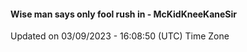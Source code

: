 #### Wise man says only fool rush in - McKidKneeKaneSir
Updated on 03/09/2023 - 16:08:50 (UTC) Time Zone
